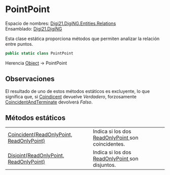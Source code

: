 # PointPoint

Espacio de nombres: [Digi21.DigiNG.Entities.Relations](../../)  
Ensamblado: [Digi21.DigiNG](../../../)

Esta clase estática proporciona métodos que permiten analizar la relación entre puntos.

```csharp
public static class PointPoint
```

Herencia [Object](https://docs.microsoft.com/en-us/dotnet/api/system.object?view=net-5.0) → PointPoint

## Observaciones

El resultado de uno de estos métodos estáticos es excluyente, lo que significa que, si [Coindicent](../pointline/metodos-estaticos/coincident.md) devuelve _Verdadero_, forzosamente [CoincidentAndTerminate](../pointline/metodos-estaticos/coincidentandterminate.md) devolverá _Falso_.

## Métodos estáticos

|  |  |
| :--- | :--- |
| [Coincident\(ReadOnlyPoint, ReadOnlyPoint\)](metodos-estaticos/coincident.md) | Indica si los dos [ReadOnlyPoint ](../../../digi21.diging.entities/clases/readonlypoint/)son coincidentes. |
| [Disjoint\(ReadOnlyPoint, ReadOnlyPoint\)](metodos-estaticos/disjoint.md) | Indica si los dos [ReadOnlyPoint ](../../../digi21.diging.entities/clases/readonlypoint/)son disjuntos. |


